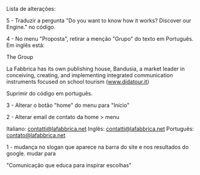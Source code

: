 Lista de alterações:

5 - Traduzir a pergunta "Do you want to know how it works? Discover our Engine." no código.

4 - No menu "Proposta", retirar a menção "Grupo" do texto em Português. Em inglês está:

The Group

La Fabbrica has its own publishing house, Bandusia, a market leader in conceiving, creating, and implementing integrated communication instruments focused on school tourism (www.didatour.it)

Suprimir do código em português.

3 - Alterar o botão "home" do menu para "Início"

2 - Alterar email de contato da home > menu

Italiano: contatti@lafabbrica.net
Inglês: contatti@lafabbrica.net
Português: contato@lafabbrica.net


1 - mudança no slogan que aparece na barra do site e nos resultados do google. mudar para

"Comunicação que educa para inspirar escolhas"







